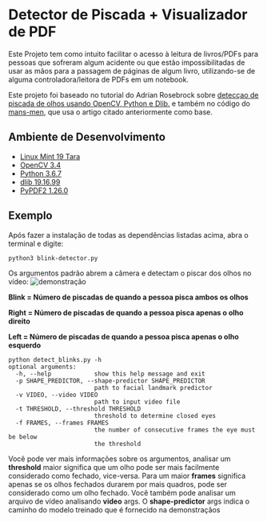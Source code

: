 # Detector de Piscada + Visualizador de PDF
Este Projeto tem como intuito facilitar o acesso à leitura de livros/PDFs para pessoas que sofreram algum acidente ou que estão impossibilitadas de usar as mãos para a passagem de páginas de algum livro, utilizando-se de alguma controladora/leitora de PDFs em um notebook.

Este projeto foi baseado no tutorial do Adrian Rosebrock sobre [detecçao de piscada de olhos usando OpenCV, Python e Dlib.](https://www.pyimagesearch.com/2017/04/24/eye-blink-detection-opencv-python-dlib/) e também no código do [mans-men](https://github.com/mans-men/eye-blink-detection-demo), que usa o artigo citado anteriormente como base.

## Ambiente de Desenvolvimento
* [Linux Mint 19 Tara](https://linuxmint.com/)
* [OpenCV 3.4](https://github.com/opencv/opencv)
* [Python 3.6.7](https://www.python.org/)
* [dlib 19.16.99](https://github.com/davisking/dlib)
* [PyPDF2 1.26.0](https://pypi.org/project/PyPDF2/#description)

## Exemplo
Após fazer a instalação de todas as dependências listadas acima, abra o terminal e digite:
```
python3 blink-detector.py
```
Os argumentos padrão abrem a câmera e detectam o piscar dos olhos no vídeo:
![demonstração](https://github.com/ItaloBruno/Detector-de-Piscadas/blob/master/demonstração.png)

**Blink = Número de piscadas de quando a pessoa pisca ambos os olhos**

**Right = Número de piscadas de quando a pessoa pisca apenas o olho direito**

**Left  = Número de piscadas de quando a pessoa pisca apenas o olho esquerdo**

```
python detect_blinks.py -h
optional arguments:
  -h, --help            show this help message and exit
  -p SHAPE_PREDICTOR, --shape-predictor SHAPE_PREDICTOR
                        path to facial landmark predictor
  -v VIDEO, --video VIDEO
                        path to input video file
  -t THRESHOLD, --threshold THRESHOLD
                        threshold to determine closed eyes
  -f FRAMES, --frames FRAMES
                        the number of consecutive frames the eye must be below
                        the threshold
```
Você pode ver mais informações sobre os argumentos, analisar um **threshold** maior significa que um olho pode ser mais facilmente considerado como fechado, vice-versa. Para um maior **frames** significa apenas se os olhos fechados durarem por mais quadros, pode ser considerado como um olho fechado. Você também pode analisar um arquivo de vídeo analisando **video** args. O **shape-predictor** args indica o caminho do modelo treinado que é fornecido na demonstraçãos
